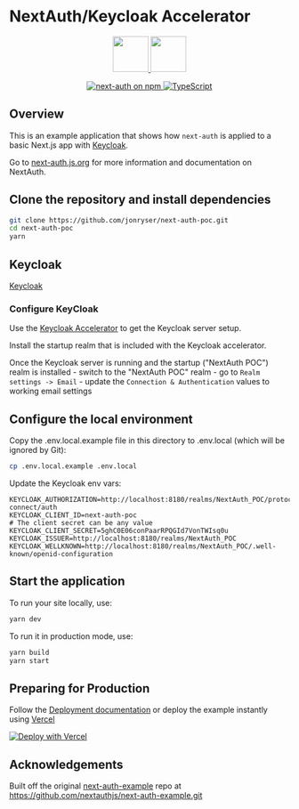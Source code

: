 # NextAuth/Keycloak Accelerator

<p align="center">
   <a href="https://authjs.dev" target="_blank">
   <img height="64" src="https://authjs.dev/img/logo/logo-sm.png" />
   </a>
   <a href="https://nextjs.org" target="_blank">
   <img height="64" src="https://nextjs.org/static/favicon/android-chrome-192x192.png" />
   </a>
   <p align="center" style="align: center;">
      <a href="https://npm.im/next-auth">
        <img alt="next-auth on npm" src="https://img.shields.io/npm/v/next-auth?color=green&label=next-auth&style=flat-square">
      </a>
      <a href="https://bundlephobia.com/result?p=next-auth-example">
      <a href="https://npm.im/next-auth">
        <img src="https://img.shields.io/badge/TypeScript-blue?style=flat-square" alt="TypeScript" />
      </a>
   </p>
</p>

## Overview

This is an example application that shows how `next-auth` is applied to a basic Next.js app with [Keycloak](https://www.keycloak.org/).

Go to [next-auth.js.org](https://next-auth.js.org) for more information and documentation on NextAuth.

## Clone the repository and install dependencies

```sh
git clone https://github.com/jonryser/next-auth-poc.git
cd next-auth-poc
yarn
```

## Keycloak

[Keycloak](https://www.keycloak.org/)

### Configure KeyCloak

Use the [Keycloak Accelerator](https://github.com/generalui/keycloak-accelerator) to get the Keycloak server setup.

Install the startup realm that is included with the Keycloak accelerator.

Once the Keycloak server is running and the startup ("NextAuth POC") realm is installed
    - switch to the "NextAuth POC" realm
    - go to `Realm settings -> Email`
    - update the `Connection & Authentication` values to working email settings

## Configure the local environment

Copy the .env.local.example file in this directory to .env.local (which will be ignored by Git):

```sh
cp .env.local.example .env.local
```

Update the Keycloak env vars:

```.env
KEYCLOAK_AUTHORIZATION=http://localhost:8180/realms/NextAuth_POC/protocol/openid-connect/auth
KEYCLOAK_CLIENT_ID=next-auth-poc
# The client secret can be any value
KEYCLOAK_CLIENT_SECRET=5ghC0E06conPaarRPQGId7VonTWIsq0u
KEYCLOAK_ISSUER=http://localhost:8180/realms/NextAuth_POC
KEYCLOAK_WELLKNOWN=http://localhost:8180/realms/NextAuth_POC/.well-known/openid-configuration
```

## Start the application

To run your site locally, use:

```sh
yarn dev
```

To run it in production mode, use:

```sh
yarn build
yarn start
```

## Preparing for Production

Follow the [Deployment documentation](https://authjs.dev/guides/basics/deployment) or deploy the example instantly using [Vercel](https://vercel.com?utm_source=github&utm_medium=readme&utm_campaign=next-auth-example)

[![Deploy with Vercel](https://vercel.com/button)](https://vercel.com/new/git/external?repository-url=https://github.com/nextauthjs/next-auth-example&project-name=next-auth-example&repository-name=next-auth-example)

## Acknowledgements

Built off the original [next-auth-example](https://github.com/nextauthjs/next-auth-example.git) repo at <https://github.com/nextauthjs/next-auth-example.git>
